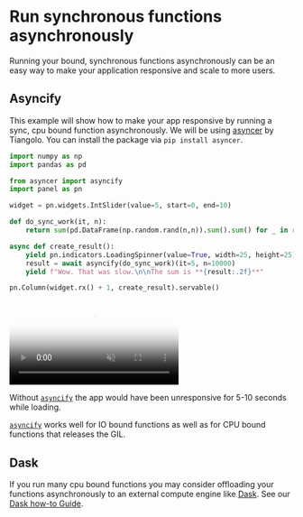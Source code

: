 # Run synchronous functions asynchronously

Running your bound, synchronous functions asynchronously can be an easy way to make your application responsive and scale to more users.

## Asyncify

This example will show how to make your app responsive by running a sync, cpu bound function asynchronously. We will be using [asyncer](https://asyncer.tiangolo.com) by Tiangolo. You can install the package via `pip install asyncer`.

```python
import numpy as np
import pandas as pd

from asyncer import asyncify
import panel as pn

widget = pn.widgets.IntSlider(value=5, start=0, end=10)

def do_sync_work(it, n):
    return sum(pd.DataFrame(np.random.rand(n,n)).sum().sum() for _ in range(it))

async def create_result():
    yield pn.indicators.LoadingSpinner(value=True, width=25, height=25)
    result = await asyncify(do_sync_work)(it=5, n=10000)
    yield f"Wow. That was slow.\n\nThe sum is **{result:.2f}**"

pn.Column(widget.rx() + 1, create_result).servable()
```

<video muted controls loop poster="../../_static/images/asyncify.png" style="max-height: 400px; max-width: 100%;">
    <source src="https://assets.holoviz.org/panel/how_to/concurrency/asyncify.mp4" type="video/mp4">
    Your browser does not support the video tag.
</video>

Without [`asyncify`](https://asyncer.tiangolo.com/tutorial/asyncify/) the app would have been unresponsive for 5-10 seconds while loading.

[`asyncify`](https://asyncer.tiangolo.com/tutorial/asyncify/) works well for IO bound functions as well as for CPU bound functions that releases the GIL.

## Dask

If you run many cpu bound functions you may consider offloading your functions asynchronously to an external compute engine like [Dask](https://www.dask.org/). See our [Dask how-to Guide](../concurrency/dask.md).

